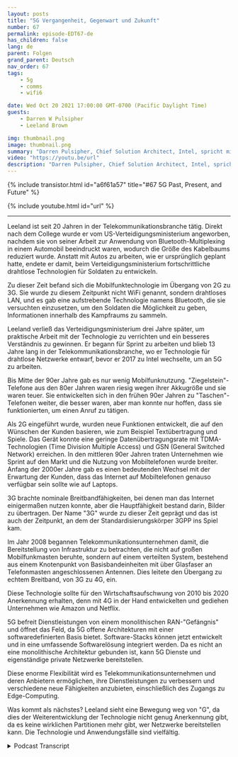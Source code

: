 ```yaml
---
layout: posts
title: "5G Vergangenheit, Gegenwart und Zukunft"
number: 67
permalink: episode-EDT67-de
has_children: false
lang: de
parent: Folgen
grand_parent: Deutsch
nav_order: 67
tags:
    - 5g
    - comms
    - wifi6

date: Wed Oct 20 2021 17:00:00 GMT-0700 (Pacific Daylight Time)
guests:
    - Darren W Pulsipher
    - Leeland Brown

img: thumbnail.png
image: thumbnail.png
summary: "Darren Pulsipher, Chief Solution Architect, Intel, spricht mit Leeland Brown, Technischer Direktor für 5G, Intel Federal, über die Vergangenheit, Gegenwart und Zukunft von 5G, wobei der Schwerpunkt auf dessen Einsatz im Verteidigungsministerium liegt. Teil 1 von 2."
video: "https://youtu.be/url"
description: "Darren Pulsipher, Chief Solution Architect, Intel, spricht mit Leeland Brown, Technischer Direktor für 5G, Intel Federal, über die Vergangenheit, Gegenwart und Zukunft von 5G, wobei der Schwerpunkt auf dessen Einsatz im Verteidigungsministerium liegt. Teil 1 von 2."
---
```


<div>
{% include transistor.html id="a6f61a57" title="#67 5G Past, Present, and Future" %}

{% include youtube.html id="url" %}
</div>

---

Leeland ist seit 20 Jahren in der Telekommunikationsbranche tätig. Direkt nach dem College wurde er vom US-Verteidigungsministerium angeworben, nachdem sie von seiner Arbeit zur Anwendung von Bluetooth-Multiplexing in einem Automobil beeindruckt waren, wodurch die Größe des Kabelbaums reduziert wurde. Anstatt mit Autos zu arbeiten, wie er ursprünglich geplant hatte, endete er damit, beim Verteidigungsministerium fortschrittliche drahtlose Technologien für Soldaten zu entwickeln.

Zu dieser Zeit befand sich die Mobilfunktechnologie im Übergang von 2G zu 3G. Sie wurde zu diesem Zeitpunkt nicht WiFi genannt, sondern drahtloses LAN, und es gab eine aufstrebende Technologie namens Bluetooth, die sie versuchten einzusetzen, um den Soldaten die Möglichkeit zu geben, Informationen innerhalb des Kampfraums zu sammeln.

Leeland verließ das Verteidigungsministerium drei Jahre später, um praktische Arbeit mit der Technologie zu verrichten und ein besseres Verständnis zu gewinnen. Er begann für Sprint zu arbeiten und blieb 13 Jahre lang in der Telekommunikationsbranche, wo er Technologie für drahtlose Netzwerke entwarf, bevor er 2017 zu Intel wechselte, um an 5G zu arbeiten.

Bis Mitte der 90er Jahre gab es nur wenig Mobilfunknutzung. "Ziegelstein"-Telefone aus den 80er Jahren waren riesig wegen ihrer Akkugröße und sie waren teuer. Sie entwickelten sich in den frühen 90er Jahren zu "Taschen"-Telefonen weiter, die besser waren, aber man konnte nur hoffen, dass sie funktionierten, um einen Anruf zu tätigen.

Als 2G eingeführt wurde, wurden neue Funktionen entwickelt, die auf den Wünschen der Kunden basieren, wie zum Beispiel Textübertragung und Spiele. Das Gerät konnte eine geringe Datenübertragungsrate mit TDMA-Technologien (Time Division Multiple Access) und GSN (General Switched Network) erreichen. In den mittleren 90er Jahren traten Unternehmen wie Sprint auf den Markt und die Nutzung von Mobiltelefonen wurde breiter. Anfang der 2000er Jahre gab es einen bedeutenden Wechsel mit der Erwartung der Kunden, dass das Internet auf Mobiltelefonen genauso verfügbar sein sollte wie auf Laptops.

3G brachte nominale Breitbandfähigkeiten, bei denen man das Internet einigermaßen nutzen konnte, aber die Hauptfähigkeit bestand darin, Bilder zu übertragen. Der Name "3G" wurde zu dieser Zeit geprägt und das ist auch der Zeitpunkt, an dem der Standardisierungskörper 3GPP ins Spiel kam.

Im Jahr 2008 begannen Telekommunikationsunternehmen damit, die Bereitstellung von Infrastruktur zu betrachten, die nicht auf großen Mobilfunkmasten beruhte, sondern auf einem verteilten System, bestehend aus einem Knotenpunkt von Basisbandeinheiten mit über Glasfaser an Telefonmasten angeschlossenen Antennen. Dies leitete den Übergang zu echtem Breitband, von 3G zu 4G, ein.

Diese Technologie sollte für den Wirtschaftsaufschwung von 2010 bis 2020 Anerkennung erhalten, denn mit 4G in der Hand entwickelten und gediehen Unternehmen wie Amazon und Netflix.

5G befreit Dienstleistungen von einem monolithischen RAN-"Gefängnis" und öffnet das Feld, da 5G offene Architekturen mit einer softwaredefinierten Basis bietet. Software-Stacks können jetzt entwickelt und in eine umfassende Softwarelösung integriert werden. Da es nicht an eine monolithische Architektur gebunden ist, kann 5G Dienste und eigenständige private Netzwerke bereitstellen.

Diese enorme Flexibilität wird es Telekommunikationsunternehmen und deren Anbietern ermöglichen, ihre Dienstleistungen zu verbessern und verschiedene neue Fähigkeiten anzubieten, einschließlich des Zugangs zu Edge-Computing.

Was kommt als nächstes? Leeland sieht eine Bewegung weg von "G", da dies der Weiterentwicklung der Technologie nicht genug Anerkennung gibt, da es keine wirklichen Partitionen mehr gibt, wer Netzwerke bereitstellen kann. Die Technologie und Anwendungsfälle sind vielfältig.



<details>
<summary> Podcast Transcript </summary>

<p></p>

</details>
